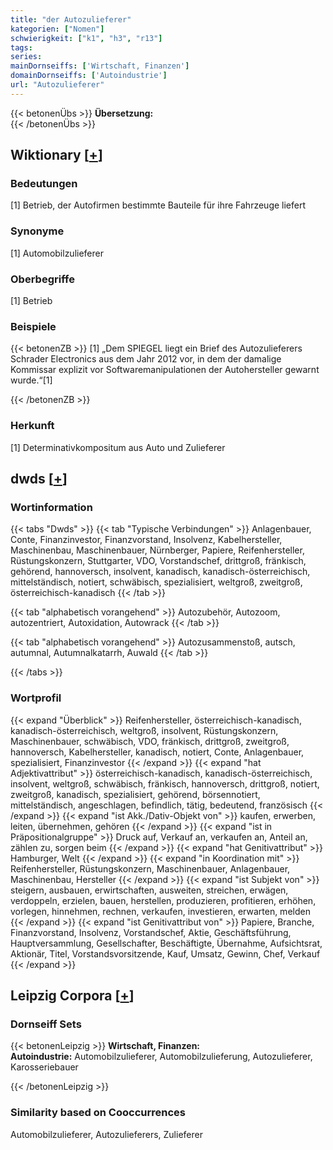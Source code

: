 ```yaml
---
title: "der Autozulieferer"
kategorien: ["Nomen"]
schwierigkeit: ["k1", "h3", "r13"]
tags:
series:
mainDornseiffs: ['Wirtschaft, Finanzen']
domainDornseiffs: ['Autoindustrie']
url: "Autozulieferer"
---
```


{{< betonenÜbs >}}
**Übersetzung:**  
{{< /betonenÜbs >}}

## Wiktionary [[+](https://de.wiktionary.org/wiki/Autozulieferer)]

### Bedeutungen
[1] Betrieb, der Autofirmen bestimmte Bauteile für ihre Fahrzeuge liefert  

### Synonyme
[1] Automobilzulieferer  

### Oberbegriffe
[1] Betrieb  

### Beispiele
{{< betonenZB >}}
[1] „Dem SPIEGEL liegt ein Brief des Autozulieferers Schrader Electronics aus dem Jahr 2012 vor, in dem der damalige Kommissar explizit vor Softwaremanipulationen der Autohersteller gewarnt wurde.“[1]  

{{< /betonenZB >}}
### Herkunft
[1] Determinativkompositum aus Auto  und Zulieferer  



## dwds [[+](https://www.dwds.de/wb/Autozulieferer)]

### Wortinformation
{{< tabs "Dwds" >}}
{{< tab "Typische Verbindungen" >}}
Anlagenbauer, Conte, Finanzinvestor, Finanzvorstand, Insolvenz, Kabelhersteller, Maschinenbau, Maschinenbauer, Nürnberger, Papiere, Reifenhersteller, Rüstungskonzern, Stuttgarter, VDO, Vorstandschef, drittgroß, fränkisch, gehörend, hannoversch, insolvent, kanadisch, kanadisch-österreichisch, mittelständisch, notiert, schwäbisch, spezialisiert, weltgroß, zweitgroß, österreichisch-kanadisch
{{< /tab >}}

{{< tab "alphabetisch vorangehend" >}}
Autozubehör, Autozoom, autozentriert, Autoxidation, Autowrack
{{< /tab >}}

{{< tab "alphabetisch vorangehend" >}}
Autozusammenstoß, autsch, autumnal, Autumnalkatarrh, Auwald
{{< /tab >}}

{{< /tabs >}}

### Wortprofil
{{< expand "Überblick" >}} Reifenhersteller, österreichisch-kanadisch, kanadisch-österreichisch, weltgroß, insolvent, Rüstungskonzern, Maschinenbauer, schwäbisch, VDO, fränkisch, drittgroß, zweitgroß, hannoversch, Kabelhersteller, kanadisch, notiert, Conte, Anlagenbauer, spezialisiert, Finanzinvestor {{< /expand >}}
{{< expand "hat Adjektivattribut" >}} österreichisch-kanadisch, kanadisch-österreichisch, insolvent, weltgroß, schwäbisch, fränkisch, hannoversch, drittgroß, notiert, zweitgroß, kanadisch, spezialisiert, gehörend, börsennotiert, mittelständisch, angeschlagen, befindlich, tätig, bedeutend, französisch {{< /expand >}}
{{< expand "ist Akk./Dativ-Objekt von" >}} kaufen, erwerben, leiten, übernehmen, gehören {{< /expand >}}
{{< expand "ist in Präpositionalgruppe" >}} Druck auf, Verkauf an, verkaufen an, Anteil an, zählen zu, sorgen beim {{< /expand >}}
{{< expand "hat Genitivattribut" >}} Hamburger, Welt {{< /expand >}}
{{< expand "in Koordination mit" >}} Reifenhersteller, Rüstungskonzern, Maschinenbauer, Anlagenbauer, Maschinenbau, Hersteller {{< /expand >}}
{{< expand "ist Subjekt von" >}} steigern, ausbauen, erwirtschaften, ausweiten, streichen, erwägen, verdoppeln, erzielen, bauen, herstellen, produzieren, profitieren, erhöhen, vorlegen, hinnehmen, rechnen, verkaufen, investieren, erwarten, melden {{< /expand >}}
{{< expand "ist Genitivattribut von" >}} Papiere, Branche, Finanzvorstand, Insolvenz, Vorstandschef, Aktie, Geschäftsführung, Hauptversammlung, Gesellschafter, Beschäftigte, Übernahme, Aufsichtsrat, Aktionär, Titel, Vorstandsvorsitzende, Kauf, Umsatz, Gewinn, Chef, Verkauf {{< /expand >}}

## Leipzig Corpora [[+](https://corpora.uni-leipzig.de/en/res?word=Autozulieferer&corpusId=deu_newscrawl-public_2018)]

### Dornseiff Sets
{{< betonenLeipzig >}}
**Wirtschaft, Finanzen:**  
**Autoindustrie:** Automobilzulieferer, Automobilzulieferung, Autozulieferer, Karosseriebauer  

{{< /betonenLeipzig >}}

### Similarity based on Cooccurrences
Automobilzulieferer, Autozulieferers, Zulieferer

